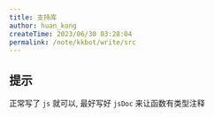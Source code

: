 ```yaml
---
title: 支持库
author: huan_kong
createTime: 2023/06/30 03:28:04
permalink: /note/kkbot/write/src
---
```


## 提示

正常写了 `js` 就可以,
最好写好 `jsDoc` 来让函数有类型注释
